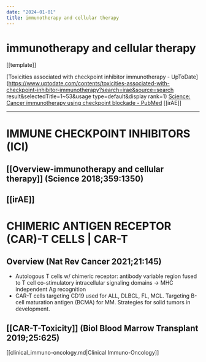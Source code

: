 ```yaml
---
date: "2024-01-01"
title: immunotherapy and cellular therapy
---
```


# immunotherapy and cellular therapy
[[template]]

[Toxicities associated with checkpoint inhibitor immunotherapy - UpToDate](https://www.uptodate.com/contents/toxicities-associated-with-checkpoint-inhibitor-immunotherapy?search=irae&source=search result&selectedTitle=1~53&usage type=default&display rank=1)
[Science: Cancer immunotherapy using checkpoint blockade - PubMed](https://pubmed.ncbi.nlm.nih.gov/29567705/)
[[irAE]]

---
# IMMUNE CHECKPOINT INHIBITORS (ICI)
## [[Overview-immunotherapy and cellular therapy]] (Science 2018;359:1350)
## [[irAE]]
# CHIMERIC ANTIGEN RECEPTOR (CAR)-T CELLS | CAR-T
## Overview (Nat Rev Cancer 2021;21:145)
* Autologous T cells w/ chimeric receptor: antibody variable region fused to T cell co-stimulatory intracellular signaling domains → MHC independent Ag recognition
* CAR-T cells targeting CD19 used for ALL, DLBCL, FL, MCL. Targeting B-cell maturation antigen (BCMA) for MM. Strategies for solid tumors in development.
## [[CAR-T-Toxicity]] (Biol Blood Marrow Transplant 2019;25:625)
[[clinical_immuno-oncology.md|Clinical Immuno-Oncology]]
